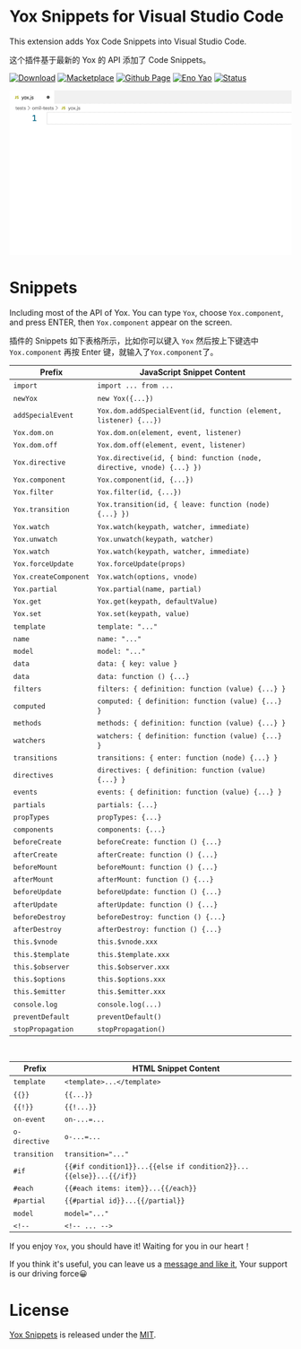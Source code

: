 # Yox Snippets for Visual Studio Code

This extension adds Yox Code Snippets into Visual Studio Code.

这个插件基于最新的 Yox 的 API 添加了 Code Snippets。

<a href="https://marketplace.visualstudio.com/items?itemName=Wscats.yox"><img src="https://img.shields.io/badge/Download-100+-orange" alt="Download" /></a>
<a href="https://marketplace.visualstudio.com/items?itemName=Wscats.yox"><img src="https://img.shields.io/badge/Macketplace-v2.00-brightgreen" alt="Macketplace" /></a>
<a href="https://github.com/Wscats/yox-snippets"><img src="https://img.shields.io/badge/Github Page-Wscats-yellow" alt="Github Page" /></a>
<a href="https://github.com/Wscats"><img src="https://img.shields.io/badge/Author-Eno Yao-blueviolet" alt="Eno Yao" /></a>
<a href="https://github.com/Wscats"><img src="https://api.netlify.com/api/v1/badges/b652768b-1673-42cd-98dd-3fd807b2ebca/deploy-status" alt="Status" /></a>

<img src="./public/2.gif" />

# Snippets

Including most of the API of Yox. You can type `Yox`, choose `Yox.component`, and press ENTER, then `Yox.component` appear on the screen.

插件的 Snippets 如下表格所示，比如你可以键入 `Yox` 然后按上下键选中 `Yox.component` 再按 Enter 键，就输入了`Yox.component`了。

| Prefix | JavaScript Snippet Content |
| ------ | ------------ |
| `import` | `import ... from ...` |
| `newYox` | `new Yox({...})` |
| `addSpecialEvent` | `Yox.dom.addSpecialEvent(id, function (element, listener) {...})` |
| `Yox.dom.on` | `Yox.dom.on(element, event, listener)` |
| `Yox.dom.off` | `Yox.dom.off(element, event, listener)` |
| `Yox.directive` | `Yox.directive(id, { bind: function (node, directive, vnode) {...} })` |
| `Yox.component` | `Yox.component(id, {...})` |
| `Yox.filter` | `Yox.filter(id, {...})` |
| `Yox.transition` | `Yox.transition(id, { leave: function (node) {...} })` |
| `Yox.watch` | `Yox.watch(keypath, watcher, immediate)` |
| `Yox.unwatch` | `Yox.unwatch(keypath, watcher)` |
| `Yox.watch` | `Yox.watch(keypath, watcher, immediate)` |
| `Yox.forceUpdate` | `Yox.forceUpdate(props)` |
| `Yox.createComponent` | `Yox.watch(options, vnode)` |
| `Yox.partial` | `Yox.partial(name, partial)` |
| `Yox.get` | `Yox.get(keypath, defaultValue)` |
| `Yox.set` | `Yox.set(keypath, value)` |
| `template` | `template: "..."` |
| `name` | `name: "..."` |
| `model` | `model: "..."` |
| `data` | `data: { key: value }` |
| `data` | `data: function () {...}` |
| `filters` | `filters: { definition: function (value) {...} }` |
| `computed` | `computed: { definition: function (value) {...} }` |
| `methods` | `methods: { definition: function (value) {...} }` |
| `watchers` | `watchers: { definition: function (value) {...} }` |
| `transitions` | `transitions: { enter: function (node) {...} }` |
| `directives` | `directives: { definition: function (value) {...} }` |
| `events` | `events: { definition: function (value) {...} }` |
| `partials` | `partials: {...}` |
| `propTypes` | `propTypes: {...}` |
| `components` | `components: {...}` |
| `beforeCreate` | `beforeCreate: function () {...}` |
| `afterCreate` | `afterCreate: function () {...}` |
| `beforeMount` | `beforeMount: function () {...}` |
| `afterMount` | `afterMount: function () {...}` |
| `beforeUpdate` | `beforeUpdate: function () {...}` |
| `afterUpdate` | `afterUpdate: function () {...}` |
| `beforeDestroy` | `beforeDestroy: function () {...}` |
| `afterDestroy` | `afterDestroy: function () {...}` |
| `this.$vnode` | `this.$vnode.xxx` |
| `this.$template` | `this.$template.xxx` |
| `this.$observer` | `this.$observer.xxx` |
| `this.$options` | `this.$options.xxx` |
| `this.$emitter` | `this.$emitter.xxx` |
| `console.log` | `console.log(...)` |
| `preventDefault` | `preventDefault()` |
| `stopPropagation` | `stopPropagation()` |


<br />

| Prefix | HTML Snippet Content |
| ------ | ------------ |
| `template` | `<template>...</template>` |
| `{{}}` | `{{...}}` |
| `{{!}}` | `{{!...}}` |
| `on-event` | `on-...=...` |
| `o-directive` | `o-...=...` |
| `transition` | `transition="..."` |
| `#if` | `{{#if condition1}}...{{else if condition2}}...{{else}}...{{/if}}`|
| `#each` | `{{#each items: item}}...{{/each}}` |
| `#partial` | `{{#partial id}}...{{/partial}}` |
| `model` | `model="..."` |
| `<!--` | `<!-- ... -->` |

If you enjoy `Yox`, you should have it! Waiting for you in our heart！

If you think it's useful, you can leave us a [message and like it](https://marketplace.visualstudio.com/items?itemName=Wscats.yox&ssr=false#review-details), Your support is our driving force😀

# License

[Yox Snippets](https://marketplace.visualstudio.com/items?itemName=Wscats.yox) is released under the [MIT](http://opensource.org/licenses/MIT).